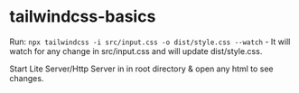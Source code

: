 # tailwindcss-basics


Run: `npx tailwindcss -i src/input.css -o dist/style.css --watch` - It will watch for any change in src/input.css and will update dist/style.css.

Start Lite Server/Http Server in in root directory & open any html to see changes.